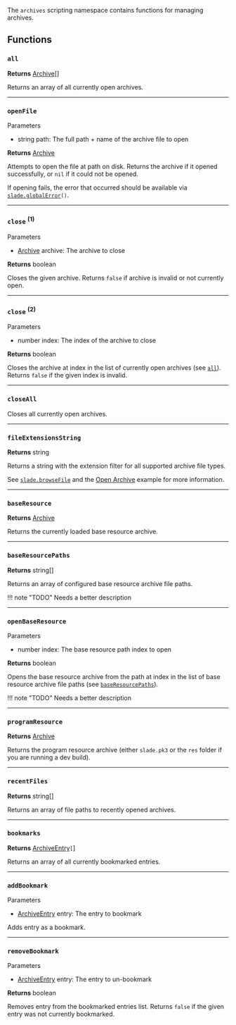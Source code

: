 The `archives` scripting namespace contains functions for managing archives.

## Functions

### `all`

**Returns** <type>[Archive](../Types/Archive.md)\[\]</type>

Returns an array of all currently open archives.

---
### `openFile`

<params>Parameters</params>

* <type>string</type> <arg>path</arg>: The full path + name of the archive file to open

**Returns** <type>[Archive](../Types/Archive.md)</type>

Attempts to open the file at <arg>path</arg> on disk. Returns the archive if it opened successfully, or `nil` if it could not be opened.

If opening fails, the error that occurred should be available via <code>[slade.globalError](SLADE.md#globalerror)()</code>.

---
### `close` <sup>(1)</sup>

<params>Parameters</params>

* <type>[Archive](../Types/Archive.md)</type> <arg>archive</arg>: The archive to close

**Returns** <type>boolean</type>

Closes the given <arg>archive</arg>. Returns `false` if <arg>archive</arg> is invalid or not currently open.

---
### `close` <sup>(2)</sup>

<params>Parameters</params>

* <type>number</type> <arg>index</arg>: The index of the archive to close

**Returns** <type>boolean</type>

Closes the archive at <arg>index</arg> in the list of currently open archives (see <code>[all](#all)</code>). Returns `false` if the given <arg>index</arg> is invalid.

---
### `closeAll`

Closes all currently open archives.

---
### `fileExtensionsString`

**Returns** <type>string</type>

Returns a string with the extension filter for all supported archive file types.

See <code>[slade.browseFile](SLADE.md#browsefile)</code> and the [Open Archive](../Examples/OpenArchive.md) example for more information.

---
### `baseResource`

**Returns** <type>[Archive](../Types/Archive.md)</type>

Returns the currently loaded base resource archive.

---
### `baseResourcePaths`

**Returns** <type>string[]</type>

Returns an array of configured base resource archive file paths.

!!! note "TODO"
    Needs a better description

---
### `openBaseResource`

<params>Parameters</params>

* <type>number</type> <arg>index</arg>: The base resource path index to open

**Returns** <type>boolean</type>

Opens the base resource archive from the path at <arg>index</arg> in the list of base resource archive file paths (see <code>[baseResourcePaths](#baseresourcepaths)</code>).

!!! note "TODO"
    Needs a better description

---
### `programResource`

**Returns** <type>[Archive](../Types/Archive.md)</type>

Returns the program resource archive (either `slade.pk3` or the `res` folder if you are running a dev build).

---
### `recentFiles`

**Returns** <type>string[]</type>

Returns an array of file paths to recently opened archives.

---
### `bookmarks`

**Returns** <type>[ArchiveEntry](../Types/ArchiveEntry.md)`[`]</type>

Returns an array of all currently bookmarked entries.

---
### `addBookmark`

<params>Parameters</params>

* <type>[ArchiveEntry](../Types/ArchiveEntry.md)</type> <arg>entry</arg>: The entry to bookmark

Adds <arg>entry</arg> as a bookmark.

---
### `removeBookmark`

<params>Parameters</params>

* <type>[ArchiveEntry](../Types/ArchiveEntry.md)</type> <arg>entry</arg>: The entry to un-bookmark

**Returns** <type>boolean</type>

Removes <arg>entry</arg> from the bookmarked entries list. Returns `false` if the given <arg>entry</arg> was not currently bookmarked.
